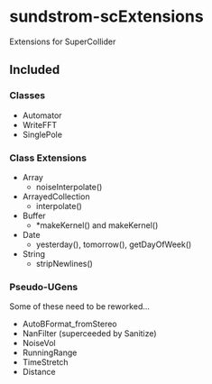 # sundstrom-scExtensions
Extensions for SuperCollider

## Included
### Classes
- Automator
- WriteFFT
- SinglePole

### Class Extensions
- Array
  - noiseInterpolate()
- ArrayedCollection
  - interpolate()
- Buffer
  - \*makeKernel() and makeKernel()
- Date
  - yesterday(), tomorrow(), getDayOfWeek()
- String
  - stripNewlines()

### Pseudo-UGens
Some of these need to be reworked...
- AutoBFormat_fromStereo
- NanFilter (superceeded by Sanitize)
- NoiseVol
- RunningRange
- TimeStretch
- Distance
